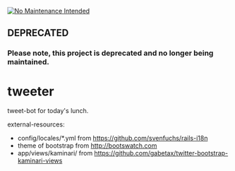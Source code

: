 [![No Maintenance Intended](http://unmaintained.tech/badge-orange.svg)](http://unmaintained.tech/)
## DEPRECATED

### Please note, this project is deprecated and no longer being maintained.

tweeter
=======

tweet-bot for today's lunch.

external-resources:

- config/locales/*.yml from https://github.com/svenfuchs/rails-i18n
- theme of bootstrap from http://bootswatch.com
- app/views/kaminari/ from https://github.com/gabetax/twitter-bootstrap-kaminari-views
